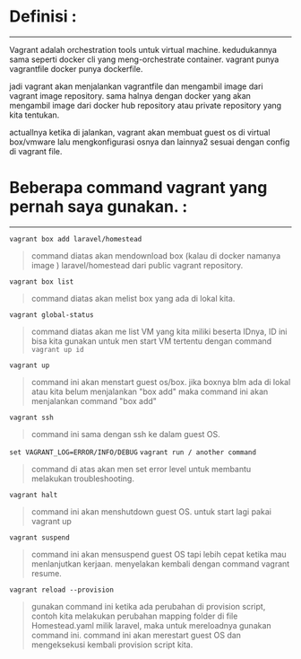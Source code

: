 # Definisi : 
--------------------------------------------

Vagrant adalah orchestration tools untuk virtual machine. kedudukannya sama seperti docker cli yang meng-orchestrate container. vagrant punya vagrantfile docker punya dockerfile.

jadi vagrant akan menjalankan vagrantfile dan mengambil image dari vagrant image repository. sama halnya dengan docker yang akan mengambil image dari docker hub repository atau private repository yang kita tentukan.

actuallnya ketika di jalankan, vagrant akan membuat guest os di virtual box/vmware lalu mengkonfigurasi osnya dan lainnya2 sesuai dengan config di vagrant file.

# Beberapa command vagrant yang pernah saya gunakan. : 
--------------------------------------------

`vagrant box add laravel/homestead`
>command diatas akan mendownload box (kalau di docker namanya image ) laravel/homestead dari public vagrant repository.

`vagrant box list`
>command diatas akan melist box yang ada di lokal kita. 

`vagrant global-status`
>command diatas akan me list VM yang kita miliki beserta IDnya, ID ini bisa kita gunakan untuk men start VM tertentu dengan command `vagrant up id`

`vagrant up`
>command ini akan menstart guest os/box. jika boxnya blm ada di lokal atau kita belum menjalankan "box add" maka command ini akan menjalankan command "box add"

`vagrant ssh`
>command ini sama dengan ssh ke dalam guest OS.

`set VAGRANT_LOG=ERROR/INFO/DEBUG`
`vagrant run / another command`
>command di atas akan men set error level untuk membantu melakukan troubleshooting.

`vagrant halt`
>command ini akan menshutdown guest OS. untuk start lagi pakai vagrant up

`vagrant suspend`
>command ini akan mensuspend guest OS tapi lebih cepat ketika mau menlanjutkan kerjaan. menyelakan kembali dengan command vagrant resume.

`vagrant reload --provision`
>gunakan command ini ketika ada perubahan di provision script, contoh kita melakukan perubahan mapping folder di file Homestead.yaml milik laravel, maka untuk mereloadnya gunakan command ini. command ini akan merestart guest OS dan mengeksekusi kembali provision script kita.